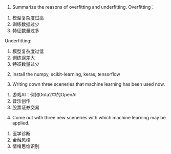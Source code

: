 1. Summarize the reasons of overfitting and underfitting.
Overfitting：
  1) 模型复杂度过高
  2) 训练数据过少
  3) 特征数量过多
  
Underfitting:
  1) 模型复杂度过低
  2) 训练误差大
  3) 特征数量过少

2. Install the numpy, scikit-learning, keras, tensorflow

3. Writing down three sceneries that machine learning has been used now.
  1) 游戏AI：例如Dota2中的OpenAI
  2) 音乐创作
  3) 股票证券交易
  
4. Come out with three new sceneries with which machine learning may be applied.
  1) 医学诊断
  2) 金融风控
  3) 情绪思维识别
